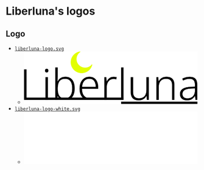 # Liberluna's logos
## Logo
- [`liberluna-logo.svg`](liberluna-logo.svg)
  - ![liberluna-logo.svg](https://raw.githubusercontent.com/Liberluna/Liberluna/main/logos/liberluna-logo.svg)
- [`liberluna-logo-white.svg`](liberluna-logo-white.svg)
  - ![liberluna-logo-white.svg](https://raw.githubusercontent.com/Liberluna/Liberluna/main/logos/liberluna-logo-white.svg)
